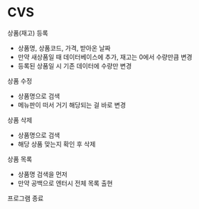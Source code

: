 # CVS

상품(재고) 등록
- 상품명, 상품코드, 가격, 받아온 날짜
- 만약 새상품일 때 데이터베이스에 추가, 재고는 0에서 수량만큼 변경
- 등록된 상품일 시 기존 데이터에 수량만 변경

상품 수정
- 상품명으로 검색
- 메뉴판이 떠서 거기 해당되는 걸 바로 변경

상품 삭제
- 상품명으로 검색
- 해당 상품 맞는지 확인 후 삭제

상품 목록
- 상품명 검색을 먼저
- 만약 공백으로 엔터시 전체 목록 출현

프로그램 종료